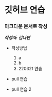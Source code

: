 # 깃허브 연습 #
### 마크다운 문서로 작성 ###
___작성자: 김나연___
* 작성방법	
	 1. a
	 2. b
	 3. 220321 연습

* pull 연습
* pull 연습 2
